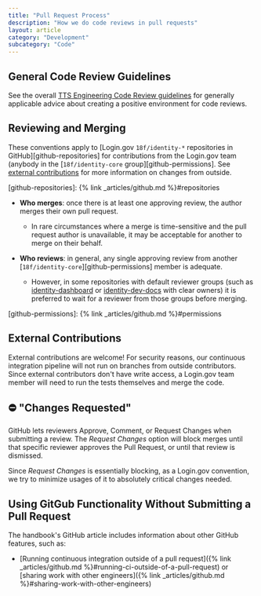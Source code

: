 ```yaml
---
title: "Pull Request Process"
description: "How we do code reviews in pull requests"
layout: article
category: "Development"
subcategory: "Code"
---
```


## General Code Review Guidelines

See the overall [TTS Engineering Code Review guidelines](https://engineering.18f.gov/code-review/) for
generally applicable advice about creating a positive environment for code reviews.

## Reviewing and Merging

These conventions apply to [Login.gov `18f/identity-*` repositories in GitHub][github-repositories]
for contributions from the Login.gov team (anybody in the
[`18f/identity-core` group][github-permissions]. See
[external contributions](#external-contributions) for more information on
changes from outside.

[github-repositories]: {% link _articles/github.md %}#repositories

- **Who merges**: once there is at least one approving review, the author
  merges their own pull request.

  - In rare circumstances where a merge is time-sensitive and the pull request
    author is unavailable, it may be acceptable for another to merge on their
    behalf.

- **Who reviews**: in general, any single approving review from another
  [`18f/identity-core`][github-permissions] member is adequate.

  - However, in some repositories with default reviewer groups
    (such as [identity-dashboard](https://github.com/18f/identity-dashboard) or
    [identity-dev-docs](https://github.com/GSA-TTS/identity-dev-docs) with clear
    owners) it is preferred to wait for a reviewer from those groups before
    merging.

[github-permissions]: {% link _articles/github.md %}#permissions

## External Contributions

External contributions are welcome! For security reasons, our continuous
integration pipeline will not run on branches from outside contributors.
Since external contributors don't have write access, a Login.gov team
member will need to run the tests themselves and merge the code.

## ⛔️ "Changes Requested"

GitHub lets reviewers Approve, Comment, or Request Changes when submitting a review.
The *Request Changes* option will block merges until that specific reviewer approves the
Pull Request, or until that review is dismissed.

Since *Request Changes* is essentially blocking, as a Login.gov convention, we try to
minimize usages of it to absolutely critical changes needed.

## Using GitGub Functionality Without Submitting a Pull Request

The handbook's GitHub article includes information about other GitHub features, such as:

- [Running continuous integration outside of a pull request]({% link _articles/github.md %}#running-ci-outside-of-a-pull-request) or [sharing work with other engineers]({% link _articles/github.md %}#sharing-work-with-other-engineers)
